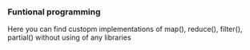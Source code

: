 ### Funtional programming
Here you can find custopm implementations of map(), reduce(), filter(), partial() without using of any libraries